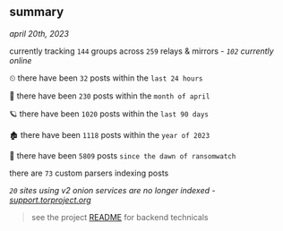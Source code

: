 
## summary
_april 20th, 2023_

currently tracking `144` groups across `259` relays & mirrors - _`102` currently online_

⏲ there have been `32` posts within the `last 24 hours`

🦈 there have been `230` posts within the `month of april`

🪐 there have been `1020` posts within the `last 90 days`

🏚 there have been `1118` posts within the `year of 2023`

🦕 there have been `5809` posts `since the dawn of ransomwatch`

there are `73` custom parsers indexing posts

_`20` sites using v2 onion services are no longer indexed - [support.torproject.org](https://support.torproject.org/onionservices/v2-deprecation/)_

> see the project [README](https://github.com/joshhighet/ransomwatch#ransomwatch--) for backend technicals
